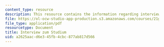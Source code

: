 ```yaml
---
content_type: resource
description: This resource contains the information regarding interview zum studium.
file: https://ol-ocw-studio-app-production.s3.amazonaws.com/courses/21g-401-german-i-fall-2008/a2625aacd6e345fb4cbc877ab817d566_MIT21G_401F08_studium.pdf
file_type: application/pdf
resourcetype: Document
title: Interview zum Studium
uid: a2625aac-d6e3-45fb-4cbc-877ab817d566
---
```

